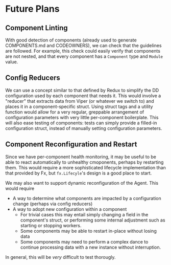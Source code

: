 # Future Plans

## Component Linting

With good detection of components (already used to generate COMPONENTS.md and CODEOWNERS), we can check that the guidelines are followed.
For example, this check could easily verify that components are not nested, and that every component has a `Component` type and `Module` value.

## Config Reducers

We can use a concept similar to that defined by Redux to simplify the DD configuration used by each component that needs it.
This would involve a "reducer" that extracts data from Viper (or whatever we switch to) and places it in a component-specific struct.
Using struct tags and a utility function would allow for a very regular, greppable arrangement of configuration parameters with very little per-component boilerplate.
This will also ease testing of components: tests can simply provide a filled-in configuration struct, instead of manually setting configuration parameters.

## Component Reconfiguration and Restart

Since we have per-component health monitoring, it may be useful to be able to react automatically to unhealthy cmoponents, perhaps by restarting them.
This would require a more sophisticated lifecycle implementation than that provided by Fx, but `fx.Lifecyle`'s design is a good place to start.

We may also want to support dynamic reconfiguration of the Agent.
This would require

* A way to determine what components are impacted by a configuration change (perhaps via config reducers)
* A way to adopt new configuration within a component
  * For trivial cases this may entail simply changing a field in the component's struct, or performing some internal adjustment such as starting or stopping workers.
  * Some components may be able to restart in-place without losing data
  * Some components may need to perform a complex dance to continue processing data with a new instance without interruption.

In general, this will be _very_ difficult to test thorougly.
